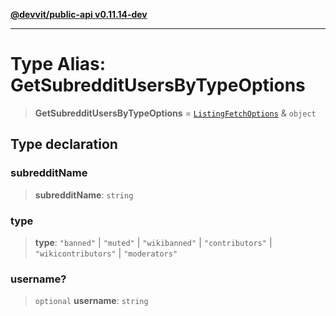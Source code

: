 [**@devvit/public-api v0.11.14-dev**](../../README.md)

---

# Type Alias: GetSubredditUsersByTypeOptions

> **GetSubredditUsersByTypeOptions** = [`ListingFetchOptions`](ListingFetchOptions.md) & `object`

## Type declaration

### subredditName

> **subredditName**: `string`

### type

> **type**: `"banned"` \| `"muted"` \| `"wikibanned"` \| `"contributors"` \| `"wikicontributors"` \| `"moderators"`

### username?

> `optional` **username**: `string`
